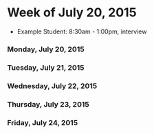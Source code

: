 # Week of July 20, 2015

* Example Student: 8:30am - 1:00pm, interview

### Monday, July 20, 2015

### Tuesday, July 21, 2015

### Wednesday, July 22, 2015

### Thursday, July 23, 2015

### Friday, July 24, 2015
